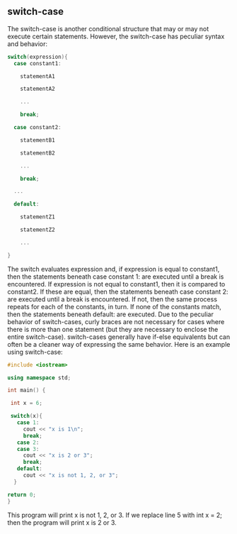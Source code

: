 ## switch-case

The switch-case is another conditional structure that may or may not execute certain
statements. However, the switch-case has peculiar syntax and behavior:
```cpp
switch(expression){
  case constant1:

    statementA1

    statementA2

    ...

    break;

  case constant2:

    statementB1

    statementB2

    ...

    break;

  ...

  default:

    statementZ1

    statementZ2

    ...

}
```

The switch evaluates expression and, if expression is equal to constant1, then the
statements beneath case constant 1: are executed until a break is encountered. If
expression is not equal to constant1, then it is compared to constant2. If these are equal,
then the statements beneath case constant 2: are executed until a break is encountered. If
not, then the same process repeats for each of the constants, in turn. If none of the constants
match, then the statements beneath default: are executed.
Due to the peculiar behavior of switch-cases, curly braces are not necessary for cases where
there is more than one statement (but they are necessary to enclose the entire switch-case).
switch-cases generally have if-else equivalents but can often be a cleaner way of
expressing the same behavior.
Here is an example using switch-case:
```cpp
#include <iostream>

using namespace std;

int main() {

 int x = 6;

 switch(x){
   case 1:
     cout << "x is 1\n";
     break;
   case 2:
   case 3:
     cout << "x is 2 or 3";
     break;
   default:
     cout << "x is not 1, 2, or 3";
  }

return 0;
}
```
This program will print x is not 1, 2, or 3. If we replace line 5 with int x = 2; then the
program will print x is 2 or 3.
